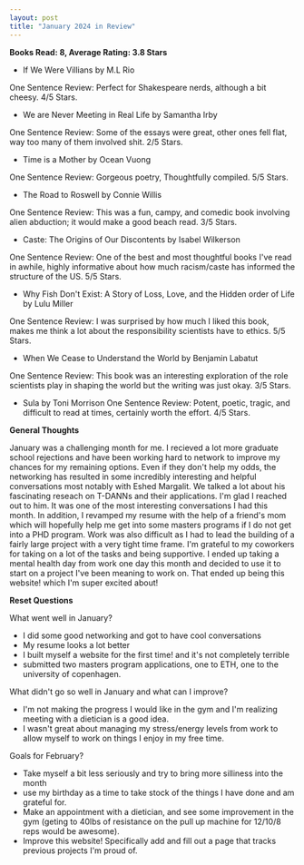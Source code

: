 ```yaml
---
layout: post
title: "January 2024 in Review"
---
```


**Books Read: 8, Average Rating: 3.8 Stars**

- If We Were Villians by M.L Rio

One Sentence Review: Perfect for Shakespeare nerds, although a bit cheesy. 4/5 Stars.

- We are Never Meeting in Real Life by Samantha Irby 

One Sentence Review: Some of the essays were great, other ones fell flat, way too many of them involved shit. 2/5 Stars.

- Time is a Mother by Ocean Vuong

One Sentence Review: Gorgeous poetry, Thoughtfully compiled. 5/5 Stars.

- The Road to Roswell by Connie Willis

One Sentence Review: This was a fun, campy, and comedic book involving alien abduction; it would make a good beach read. 3/5 Stars.

- Caste: The Origins of Our Discontents by Isabel Wilkerson

One Sentence Review: One of the best and most thoughtful books I've read in awhile, highly informative about how much racism/caste has informed the structure of the US. 5/5 Stars.

- Why Fish Don't Exist: A Story of Loss, Love, and the Hidden order of Life by Lulu Miller

One Sentence Review: I was surprised by how much I liked this book, makes me think a lot about the responsibility scientists have to ethics. 5/5 Stars.

- When We Cease to Understand the World by Benjamin Labatut

One Sentence Review: This book was an interesting exploration of the role scientists play in shaping the world but the writing was just okay. 3/5 Stars.

- Sula by Toni Morrison
One Sentence Review: Potent, poetic, tragic, and difficult to read at times, certainly worth the effort. 4/5 Stars.

**General Thoughts**

January was a challenging month for me. I recieved a lot more graduate school rejections and have been working hard to network to improve my chances for my remaining options. Even if they don't help my odds, the networking has resulted in some incredibly interesting and helpful conversations most notably with Eshed Margalit. We talked a lot about his fascinating reseach on T-DANNs and their applications. I'm glad I reached out to him. It was one of the most interesting conversations I had this month. In addition, I revamped my resume with the help of a friend's mom which will hopefully help me get into some masters programs if I do not get into a PHD program. Work was also difficult as I had to lead the building of a fairly large project with a very tight time frame. I'm grateful to my coworkers for taking on a lot of the tasks and being supportive. I ended up taking a mental health day from work one day this month and decided to use it to start on a project I've been meaning to work on. That ended up being this website! which I'm super excited about!

**Reset Questions**

What went well in January?
- I did some good networking and got to have cool conversations
- My resume looks a lot better
- I built myself a website for the first time! and it's not completely terrible
- submitted two masters program applications, one to ETH, one to the university of copenhagen.

What didn't go so well in January and what can I improve?
- I'm not making the progress I would like in the gym and I'm realizing meeting with a dietician is a good idea.
- I wasn't great about managing my stress/energy levels from work to allow myself to work on things I enjoy in my free time.

Goals for February?
- Take myself a bit less seriously and try to bring more silliness into the month
- use my birthday as a time to take stock of the things I have done and am grateful for.
- Make an appointment with a dietician, and see some improvement in the gym (geting to 40lbs of resistance on the pull up machine for 12/10/8 reps would be awesome).
- Improve this website! Specifically add and fill out a page that tracks previous projects I'm proud of. 

